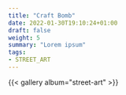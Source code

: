 ```yaml
---
title: "Craft Bomb"
date: 2022-01-30T19:10:24+01:00
draft: false
weight: 5
summary: "Lorem ipsum"
tags:
- STREET_ART
---
```

{{< gallery album="street-art" >}}



